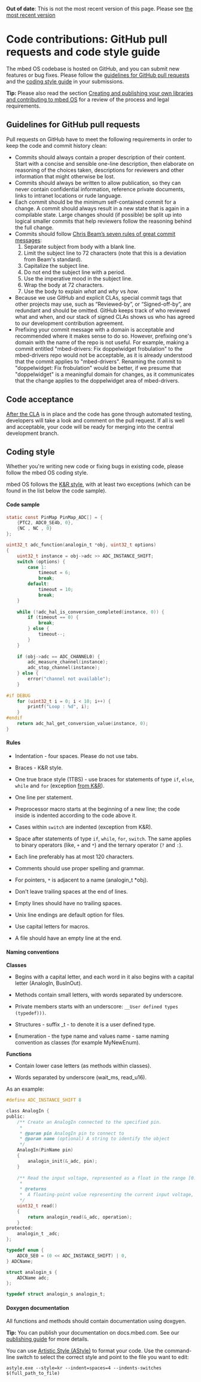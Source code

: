 <span class="warnings">**Out of date**: This is not the most recent version of this page. Please see [the most recent version](https://os.mbed.com/docs/latest/reference/style.html)</span>
# Code contributions: GitHub pull requests and code style guide

The mbed OS codebase is hosted on GitHub, and you can submit new features or bug fixes. Please follow the [guidelines for GitHub pull requests](#guidelines-for-github-pull-requests) and the [coding style guide](#coding-style) in your submissions.

<span class="tips">**Tip:** Please also read the section [Creating and publishing your own libraries and contributing to mbed OS](contributing.md) for a review of the process and legal requirements.</span>

## Guidelines for GitHub pull requests

Pull requests on GitHub have to meet the following requirements in order to keep the code and commit history clean:

* Commits should always contain a proper description of their content. Start with a concise and sensible one-line description, then elaborate on reasoning of the choices taken, descriptions for reviewers and other information that might otherwise be lost.
* Commits should always be written to allow publication, so they can never contain confidential information, reference private documents, links to intranet locations or rude language.
* Each commit should be the minimum self-contained commit for a change. A commit should always result in a new state that is again in a compilable state. Large changes should (if possible) be split up into logical smaller commits that help reviewers follow the reasoning behind the full change.
* Commits should follow [Chris Beam’s seven rules of great commit messages](http://chris.beams.io/posts/git-commit#seven-rules):
	1. Separate subject from body with a blank line.
	1. Limit the subject line to 72 characters (note that this is a deviation from Beam's standard).
	1. Capitalize the subject line.
	1. Do not end the subject line with a period.
	1. Use the imperative mood in the subject line.
	1. Wrap the body at 72 characters.
	1. Use the body to explain _what_ and _why_ vs _how_.
* Because we use GitHub and explicit CLAs, special commit tags that other projects may use, such as “Reviewed-by”, or “Signed-off-by”, are redundant and should be omitted. GitHub keeps track of who reviewed what and when, and our stack of signed CLAs shows us who has agreed to our development contribution agreement.
* Prefixing your commit message with a domain is acceptable and recommended where it makes sense to do so. However, prefixing one's domain with the name of the repo is not useful. For example, making a commit entitled "mbed-drivers: Fix doppelwidget frobulation" to the mbed-drivers repo would not be acceptable, as it is already understood that the commit applies to "mbed-drivers". Renaming the commit to "doppelwidget: Fix frobulation" would be better, if we presume that "doppelwidget" is a meaningful domain for changes, as it communicates that the change applies to the doppelwidget area of mbed-drivers.

## Code acceptance

[After the CLA](contributing.md) is in place and the code has gone through automated testing, developers will take a look and comment on the pull request. If all is well and acceptable, your code will be ready for merging into the central development branch.

## Coding style

Whether you're writing new code or fixing bugs in existing code, please follow the mbed OS coding style. 

mbed OS follows the [K&R style](https://en.wikipedia.org/wiki/Indent_style#K.26R_style), with at least two exceptions (which can be found in the list below the code sample).

#### Code sample

```c
static const PinMap PinMap_ADC[] = {
    {PTC2, ADC0_SE4b, 0},
    {NC , NC , 0}
};

uint32_t adc_function(analogin_t *obj, uint32_t options)
{
    uint32_t instance = obj->adc >> ADC_INSTANCE_SHIFT;
    switch (options) {
        case 1:
            timeout = 6;
            break;
        default:
            timeout = 10;
            break;
    }
  
    while (!adc_hal_is_conversion_completed(instance, 0)) {
        if (timeout == 0) {
            break;
        } else {
            timeout--;
        }
    }
  
    if (obj->adc == ADC_CHANNEL0) {
        adc_measure_channel(instance);
        adc_stop_channel(instance);
    } else {
        error("channel not available");
    }
    
#if DEBUG
    for (uint32_t i = 0; i < 10; i++) {
        printf("Loop : %d", i);
    }
#endif
    return adc_hal_get_conversion_value(instance, 0);
} 
```
#### Rules

* Indentation - four spaces. Please do not use tabs.

* Braces - K&R style.

* One true brace style (1TBS) - use braces for statements of type `if`, `else`, `while` and `for` (exception [from K&R](http://en.wikipedia.org/wiki/Indent_style#Variant:_1TBS)). 

* One line per statement.

* Preprocessor macro starts at the beginning of a new line; the code inside is indented according to the code above it.

* Cases within `switch` are indented (exception from K&R).

* Space after statements of type `if`, `while`, `for`, `switch`. The same applies to binary operators (like, `+` and `*`) and the ternary operator (`?` and `:`).

* Each line preferably has at most 120 characters.

* Comments should use proper spelling and grammar.

* For pointers, `*` is adjacent to a name (analogin_t *obj).

* Don't leave trailing spaces at the end of lines.

* Empty lines should have no trailing spaces.

* Unix line endings are default option for files.

* Use capital letters for macros.

* A file should have an empty line at the end.

#### Naming conventions

__Classes__

* Begins with a capital letter, and each word in it also begins with a capital letter (AnalogIn, BusInOut).

* Methods contain small letters, with words separated by underscore.

* Private members starts with an underscore: ``__User defined types (typedef)))``.

* Structures - suffix _t - to denote it is a user defined type.

* Enumeration - the type name and values name - same naming convention as classes (for example MyNewEnum).

__Functions__

* Contain lower case letters (as methods within classes).

* Words separated by underscore (wait_ms, read_u16).

As an example:

```c
#define ADC_INSTANCE_SHIFT 8 

class AnalogIn {
public:
    /** Create an AnalogIn connected to the specified pin.
     *
     * @param pin AnalogIn pin to connect to
     * @param name (optional) A string to identify the object
     */
    AnalogIn(PinName pin) 
    {
        analogin_init(&_adc, pin);
    }
	
    /** Read the input voltage, represented as a float in the range [0.0, 1.0].
     *
     * @returns
     * 	A floating-point value representing the current input voltage, measured as a percentage
     */
    uint32_t read() 
    {
        return analogin_read(&_adc, operation);
    }
protected:
    analogin_t _adc;
};

typedef enum {
    ADC0_SE0 = (0 << ADC_INSTANCE_SHIFT) | 0,
} ADCName;

struct analogin_s {
    ADCName adc;
};

typedef struct analogin_s analogin_t;
```

#### Doxygen documentation

All functions and methods should contain documentation using doxgyen.

<span class="tips">**Tip:** You can publish your documentation on docs.mbed.com. See our [publishing guide](https://docs.mbed.com/docs/writing-and-publishing-guides/en/latest/publishing_guide/) for more details.</span>

You can use [Artistic Style (AStyle)](http://sourceforge.net/projects/astyle/files/) to format your code. Use the command-line switch to select the correct style and point to the file you want to edit:

```
astyle.exe --style=kr --indent=spaces=4 --indents-switches $(full_path_to_file)
```

